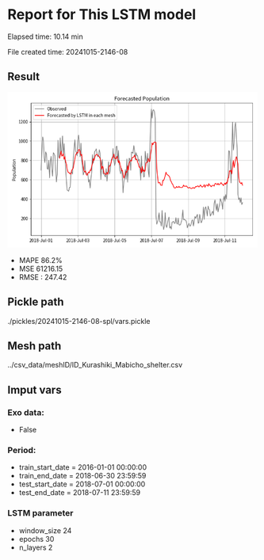 
# Report for This LSTM model 
Elapsed time: 10.14 min

File created time: 20241015-2146-08

## Result 
<img src="20241015-2146-08.png" width='600'/>

- MAPE	86.2%
- MSE 	61216.15
- RMSE : 247.42

## Pickle path
./pickles/20241015-2146-08-spl/vars.pickle

## Mesh path
../csv_data/meshID/ID_Kurashiki_Mabicho_shelter.csv

## Imput vars

### Exo data:
- False

### Period:
- train_start_date    = 2016-01-01 00:00:00
- train_end_date      = 2018-06-30 23:59:59
- test_start_date     = 2018-07-01 00:00:00  
- test_end_date       = 2018-07-11 23:59:59

### LSTM parameter
- window_size	24
- epochs	30
- n_layers	2


